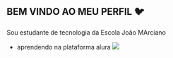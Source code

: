 ## BEM VINDO AO MEU PERFIL 🐦

Sou estudante de tecnologia da Escola João MArciano
- aprendendo na plataforma alura
![](https://media1.tenor.com/m/VmxCjy966YwAAAAd/the-wok-the-rock.gif)

